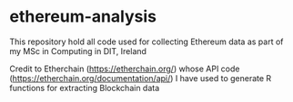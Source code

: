 # ethereum-analysis

This repository hold all code used for collecting Ethereum data as part of my MSc in Computing in DIT, Ireland

Credit to Etherchain (https://etherchain.org/) whose API code (https://etherchain.org/documentation/api/) I have used to generate R functions for extracting Blockchain data
